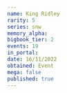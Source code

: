 ```yaml
---
name: King Ridley
rarity: 5
series: snw
memory_alpha:
bigbook_tier: 2
events: 19
in_portal:
date: 16/11/2022
obtained: Event
mega: false
published: true
---
```



